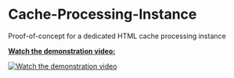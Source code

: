 # Cache-Processing-Instance
Proof-of-concept for a dedicated HTML cache processing instance

[**Watch the demonstration video:**](https://www.youtube.com/watch?v=UtVCnaZHYVA "Demonstration video")
  
[![Watch the demonstration video](http://i.imgur.com/4fu9pOF.png)](https://www.youtube.com/watch?v=UtVCnaZHYVA "Demonstration video")
